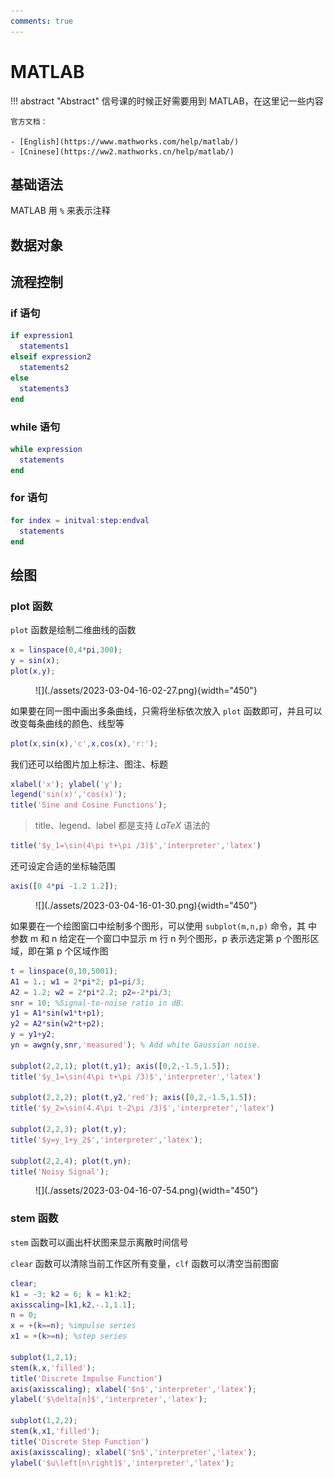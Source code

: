 ```yaml
---
comments: true
---
```


# MATLAB

!!! abstract "Abstract"
    信号课的时候正好需要用到 MATLAB，在这里记一些内容<br>

    官方文档：

    - [English](https://www.mathworks.com/help/matlab/)
    - [Cninese](https://ww2.mathworks.cn/help/matlab/)

## 基础语法

MATLAB 用 `%` 来表示注释

## 数据对象

## 流程控制

### if 语句

```matlab
if expression1
  statements1
elseif expression2
  statements2
else
  statements3
end
```

### while 语句

```matlab
while expression
  statements
end
```

### for 语句

```matlab
for index = initval:step:endval
  statements
end
```

## 绘图

### plot 函数

`plot` 函数是绘制二维曲线的函数

```matlab
x = linspace(0,4*pi,300);
y = sin(x);
plot(x,y);
```

<figure markdown>
![](./assets/2023-03-04-16-02-27.png){width="450"}
<figcaption></figcaption>
</figure>

如果要在同一图中画出多条曲线，只需将坐标依次放入 `plot` 函数即可，并且可以改变每条曲线的颜色、线型等

```matlab
plot(x,sin(x),'c',x,cos(x),'r:');
```

我们还可以给图片加上标注、图注、标题

```matlab
xlabel('x'); ylabel('y');
legend('sin(x)','cos(x)');
title('Sine and Cosine Functions');
```

> title、legend、label 都是支持 $LaTeX$ 语法的

  ```matlab
  title('$y_1=\sin(4\pi t+\pi /3)$','interpreter','latex')
  ```

还可设定合适的坐标轴范围

```matlab
axis([0 4*pi -1.2 1.2]);
```

<figure markdown>
![](./assets/2023-03-04-16-01-30.png){width="450"}
<figcaption></figcaption>
</figure>

如果要在一个绘图窗口中绘制多个图形，可以使用 `subplot(m,n,p)` 命令，其 中参数 m 和 n 给定在一个窗口中显示 m 行 n 列个图形，p 表示选定第 p 个图形区域，即在第 p 个区域作图

```matlab
t = linspace(0,10,5001);
A1 = 1.; w1 = 2*pi*2; p1=pi/3;
A2 = 1.2; w2 = 2*pi*2.2; p2=-2*pi/3;
snr = 10; %Signal-to-noise ratio in dB.
y1 = A1*sin(w1*t+p1);
y2 = A2*sin(w2*t+p2);
y = y1+y2;
yn = awgn(y,snr,'measured'); % Add white Gaussian noise.

subplot(2,2,1); plot(t,y1); axis([0,2,-1.5,1.5]);
title('$y_1=\sin(4\pi t+\pi /3)$','interpreter','latex')

subplot(2,2,2); plot(t,y2,'red'); axis([0,2,-1.5,1.5]);
title('$y_2=\sin(4.4\pi t-2\pi /3)$','interpreter','latex')

subplot(2,2,3); plot(t,y);
title('$y=y_1+y_2$','interpreter','latex');

subplot(2,2,4); plot(t,yn);
title('Noisy Signal');
```

<figure markdown>
![](./assets/2023-03-04-16-07-54.png){width="450"}
<figcaption></figcaption>
</figure>

### stem 函数

`stem` 函数可以画出杆状图来显示离散时间信号

`clear` 函数可以清除当前工作区所有变量，`clf` 函数可以清空当前图窗

```matlab
clear;
k1 = -3; k2 = 6; k = k1:k2;
axisscaling=[k1,k2,-.1,1.1];
n = 0;
x = +(k==n); %impulse series
x1 = +(k>=n); %step series

subplot(1,2,1);
stem(k,x,'filled');
title('Discrete Impulse Function')
axis(axisscaling); xlabel('$n$','interpreter','latex');
ylabel('$\delta[n]$','interpreter','latex');

subplot(1,2,2);
stem(k,x1,'filled');
title('Discrete Step Function')
axis(axisscaling); xlabel('$n$','interpreter','latex');
ylabel('$u\left[n\right]$','interpreter','latex');
```

